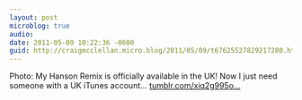 ```yaml
---
layout: post
microblog: true
audio: 
date: 2011-05-09 10:22:36 -0600
guid: http://craigmcclellan.micro.blog/2011/05/09/t67625527829217280.html
---
```

Photo: My Hanson Remix is officially available in the UK! Now I just need someone with a UK iTunes account... [tumblr.com/xiq2g995o...](http://tumblr.com/xiq2g995o7)
